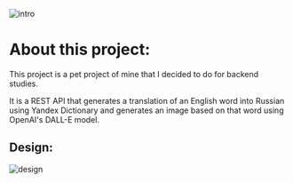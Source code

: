 ![intro](https://user-images.githubusercontent.com/126064091/224017711-21febf1f-83d8-4ff9-a77d-bcfb2f660824.svg)

# About this project:
This project is a pet project of mine that I decided to do for backend studies.

It is a REST API that generates a translation of an English word into Russian using Yandex Dictionary and generates an image based on that word using OpenAI's DALL-E model.

## Design:
![design](https://user-images.githubusercontent.com/126064091/224037319-0bcc9f56-c170-4c26-864b-29e0dde03bbc.svg)
